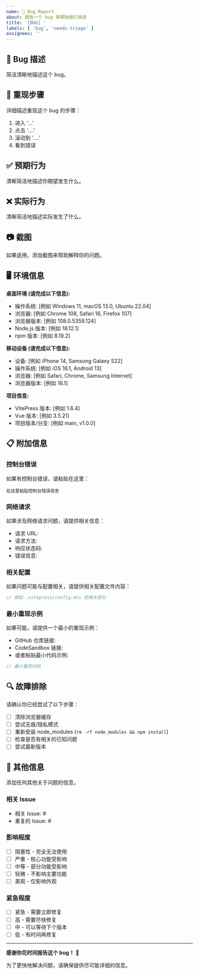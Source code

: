 ```yaml
---
name: 🐛 Bug Report
about: 报告一个 bug 来帮助我们改进
title: '[BUG] '
labels: [ 'bug', 'needs-triage' ]
assignees: ''
---
```


## 🐛 Bug 描述

简洁清晰地描述这个 bug。

## 🔄 重现步骤

详细描述重现这个 bug 的步骤：

1. 进入 '...'
2. 点击 '....'
3. 滚动到 '....'
4. 看到错误

## ✅ 预期行为

清晰简洁地描述你期望发生什么。

## ❌ 实际行为

清晰简洁地描述实际发生了什么。

## 📷 截图

如果适用，添加截图来帮助解释你的问题。

## 🖥️ 环境信息

**桌面环境 (请完成以下信息):**

- 操作系统: [例如 Windows 11, macOS 13.0, Ubuntu 22.04]
- 浏览器: [例如 Chrome 108, Safari 16, Firefox 107]
- 浏览器版本: [例如 108.0.5359.124]
- Node.js 版本: [例如 18.12.1]
- npm 版本: [例如 8.19.2]

**移动设备 (请完成以下信息):**

- 设备: [例如 iPhone 14, Samsung Galaxy S22]
- 操作系统: [例如 iOS 16.1, Android 13]
- 浏览器: [例如 Safari, Chrome, Samsung Internet]
- 浏览器版本: [例如 16.1]

**项目信息:**

- VitePress 版本: [例如 1.6.4]
- Vue 版本: [例如 3.5.21]
- 项目版本/分支: [例如 main, v1.0.0]

## 📋 附加信息

### 控制台错误

如果有控制台错误，请粘贴在这里：

```
在这里粘贴控制台错误信息
```

### 网络请求

如果涉及网络请求问题，请提供相关信息：

- 请求 URL:
- 请求方法:
- 响应状态码:
- 错误信息:

### 相关配置

如果问题可能与配置相关，请提供相关配置文件内容：

```typescript
// 例如 .vitepress/config.mts 的相关部分
```

### 最小重现示例

如果可能，请提供一个最小的重现示例：

- GitHub 仓库链接:
- CodeSandbox 链接:
- 或者粘贴最小代码示例:

```typescript
// 最小重现代码
```

## 🔍 故障排除

请确认你已经尝试了以下步骤：

- [ ] 清除浏览器缓存
- [ ] 尝试无痕/隐私模式
- [ ] 重新安装 node_modules (`rm -rf node_modules && npm install`)
- [ ] 检查是否有相关的已知问题
- [ ] 尝试最新版本

## 📝 其他信息

添加任何其他关于问题的信息。

### 相关 Issue

- 相关 Issue: #
- 重复的 Issue: #

### 影响程度

- [ ] 阻塞性 - 完全无法使用
- [ ] 严重 - 核心功能受影响
- [ ] 中等 - 部分功能受影响
- [ ] 轻微 - 不影响主要功能
- [ ] 美观 - 仅影响外观

### 紧急程度

- [ ] 紧急 - 需要立即修复
- [ ] 高 - 需要尽快修复
- [ ] 中 - 可以等待下个版本
- [ ] 低 - 有时间再修复

---

**感谢你花时间报告这个 bug！** 🙏

为了更快地解决问题，请确保提供尽可能详细的信息。